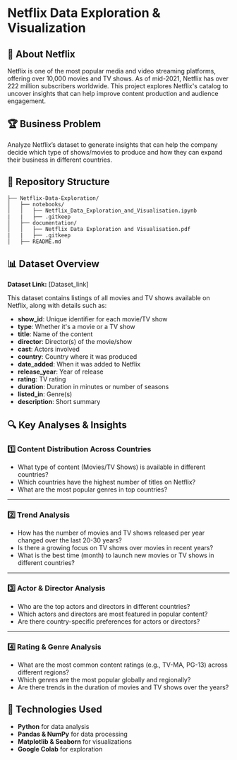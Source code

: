 # Netflix Data Exploration & Visualization

## 📌 About Netflix
Netflix is one of the most popular media and video streaming platforms, offering over 10,000 movies and TV shows. As of mid-2021, Netflix has over 222 million subscribers worldwide. This project explores Netflix's catalog to uncover insights that can help improve content production and audience engagement.

## 🏆 Business Problem
Analyze Netflix’s dataset to generate insights that can help the company decide which type of shows/movies to produce and how they can expand their business in different countries.

## 📂 Repository Structure
```
├── Netflix-Data-Exploration/
│   ├── notebooks/                 
│   │   ├── Netflix_Data_Exploration_and_Visualisation.ipynb
|   |   ├── .gitkeep
│   ├── documentation/             
│   │   ├── Netflix Data Exploration and Visualisation.pdf
|   |   ├── .gitkeep
│   ├── README.md
```
## 📊 Dataset Overview
**Dataset Link:** [Dataset_link]

This dataset contains listings of all movies and TV shows available on Netflix, along with details such as:
- **show_id**: Unique identifier for each movie/TV show
- **type**: Whether it's a movie or a TV show
- **title**: Name of the content
- **director**: Director(s) of the movie/show
- **cast**: Actors involved
- **country**: Country where it was produced
- **date_added**: When it was added to Netflix
- **release_year**: Year of release
- **rating**: TV rating
- **duration**: Duration in minutes or number of seasons
- **listed_in**: Genre(s)
- **description**: Short summary

## 🔍 Key Analyses & Insights

### 1️⃣ Content Distribution Across Countries  
- What type of content (Movies/TV Shows) is available in different countries?  
- Which countries have the highest number of titles on Netflix?  
- What are the most popular genres in top countries?  

---

### 2️⃣ Trend Analysis  
- How has the number of movies and TV shows released per year changed over the last 20-30 years?  
- Is there a growing focus on TV shows over movies in recent years?  
- What is the best time (month) to launch new movies or TV shows in different countries?  

---

### 3️⃣ Actor & Director Analysis  
- Who are the top actors and directors in different countries?  
- Which actors and directors are most featured in popular content?  
- Are there country-specific preferences for actors or directors?  

---

### 4️⃣ Rating & Genre Analysis  
- What are the most common content ratings (e.g., TV-MA, PG-13) across different regions?  
- Which genres are the most popular globally and regionally?  
- Are there trends in the duration of movies and TV shows over the years?  


## 🔧 Technologies Used
- **Python** for data analysis
- **Pandas & NumPy** for data processing
- **Matplotlib & Seaborn** for visualizations
- **Google Colab** for exploration
